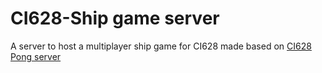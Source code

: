 # CI628-Ship game server
A server to host a multiplayer ship game for CI628 made based on [CI628 Pong server](https://github.com/AlmasB/CI628-PongClient)
